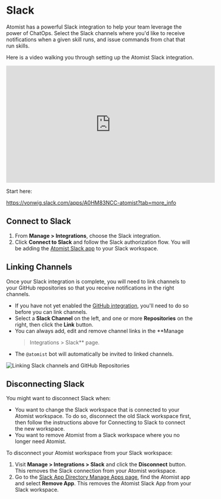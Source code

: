 # Slack

Atomist has a powerful Slack integration to help your team leverage
the power of ChatOps.  Select the Slack channels where you'd like to
receive notifications when a given skill runs, and issue commands from
chat that run skills.

Here is a video walking you through setting up the Atomist Slack
integration.

<div style="text-align:center;">
  <iframe width="560" height="315" src="https://www.youtube-nocookie.com/embed/hSbPQn4ncUs" frameborder="0" allow="accelerometer; autoplay; encrypted-media; gyroscope; picture-in-picture" allowfullscreen></iframe>
</div>

Start here:

https://vonwig.slack.com/apps/A0HM83NCC-atomist?tab=more_info

## Connect to Slack

1.  From **Manage > Integrations**, choose the Slack integration.
2.  Click **Connect to Slack** and follow the Slack authorization
    flow. You will be adding the [Atomist Slack app][slack-app] to
    your Slack workspace.
    
[slack-app]: https://slack.com/apps/A0HM83NCC-atomist (Atomist Slack App)

## Linking Channels

Once your Slack integration is complete, you will need to link
channels to your GitHub repositories so that you receive notifications
in the right channels.

-   If you have not yet enabled the [GitHub integration][github],
    you'll need to do so before you can link channels.
-   Select a **Slack Channel** on the left, and one or more
    **Repositories** on the right, then click the **Link** button.
-   You can always add, edit and remove channel links in the **Manage
    > Integrations > Slack** page.
-   The `@atomist` bot will automatically be invited to linked channels.

![Linking Slack channels and GitHub Repositories](img/slack/slack-channel-linking.png)

[github]: github.md (Atomist GitHub Integration)

## Disconnecting Slack

You might want to disconnect Slack when:

-   You want to change the Slack workspace that is connected to your
    Atomist workspace. To do so, disconnect the old Slack workspace
    first, then follow the instructions above for Connecting to Slack
    to connect the new workspace.
-   You want to remove Atomist from a Slack workspace where you no
    longer need Atomist.

To disconnect your Atomist workspace from your Slack workspace:

1.  Visit **Manage > Integrations > Slack** and click the
    **Disconnect** button. This removes the Slack connection from your
    Atomist workspace.
2.  Go to the [Slack App Directory Manage Apps
    page][slack-manage-apps], find the Atomist app and select **Remove
    App**. This removes the Atomist Slack App from your Slack
    workspace.

[slack-manage-apps]: https://slack.com/apps/manage (Slack Manage Apps)
